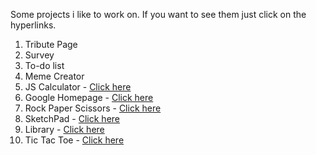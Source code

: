 Some projects i like to work on. If you want to see them just click on the hyperlinks.

1. Tribute Page 
2. Survey 
3. To-do list
4. Meme Creator
5. JS Calculator - [Click here](https://carloscapili.github.io/Web-Projects/Calculator)
6. Google Homepage - [Click here](https://carloscapili.github.io/Web-Projects/Google_Homepage)
7. Rock Paper Scissors - [Click here](https://carloscapili.github.io/Web-Projects/Rock-Paper-Scissors)
8. SketchPad - [Click here](https://carloscapili.github.io/Web-Projects/SketchPad)
9. Library - [Click here](https://carloscapili.github.io/Web-Projects/LibraryApp)
10. Tic Tac Toe - [Click here](https://carloscapili.github.io/Web-Projects/TicTacToe)
